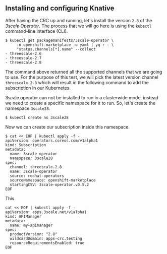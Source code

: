 ## Installing and configuring Knative

After having the CRC up and running, let's install the version `2.8` of the *3scale Operator*. The process that we will go here is using the `kubectl` command-line interface (CLI).

```shell
$ kubectl get packagemanifests/3scale-operator \
     -n openshift-marketplace -o yaml | yq r - \
     "status.channels[*].name" --collect
- threescale-2.6
- threescale-2.7
- threescale-2.8
```

The command above returned all the supported channels that we are going to use. For the purpose of this test, we will pick the latest version channel `threescale-2.8` which will result in the following command to add the subscription in our Kubernetes.

3scale operator can not be installed to run in a clusterwide mode, instead we need to create a specific namespace for it to run. So, let's create the namespace `3scale28`.

```shell
$ kubectl create ns 3scale28
```

Now we can create our subscription inside this namespace.

```shell
$ cat << EOF | kubectl apply -f - 
apiVersion: operators.coreos.com/v1alpha1
kind: Subscription
metadata:
  name: 3scale-operator
  namespace: 3scale28
spec:
  channel: threescale-2.8
  name: 3scale-operator
  source: redhat-operators
  sourceNamespace: openshift-marketplace
  startingCSV: 3scale-operator.v0.5.2
EOF
```

This 

```shell
cat << EOF | kubectl apply -f -                                   
apiVersion: apps.3scale.net/v1alpha1
kind: APIManager
metadata:
  name: my-apimanager
spec:
  productVersion: "2.8"
  wildcardDomain: apps-crc.testing
  resourceRequirementsEnabled: true
EOF
```